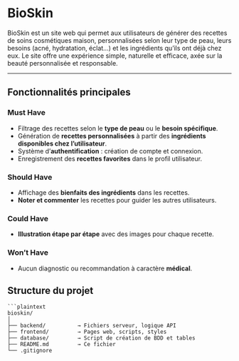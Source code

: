 # BioSkin

BioSkin est un site web qui permet aux utilisateurs de générer des recettes de soins cosmétiques maison, personnalisées selon leur type de peau, leurs besoins (acné, hydratation, éclat…) et les ingrédients qu’ils ont déjà chez eux. Le site offre une expérience simple, naturelle et efficace, axée sur la beauté personnalisée et responsable.

---

## Fonctionnalités principales

### Must Have
- Filtrage des recettes selon le **type de peau** ou le **besoin spécifique**.
- Génération de **recettes personnalisées** à partir des **ingrédients disponibles chez l’utilisateur**.
- Système d’**authentification** : création de compte et connexion.
- Enregistrement des **recettes favorites** dans le profil utilisateur.

### Should Have
- Affichage des **bienfaits des ingrédients** dans les recettes.
- **Noter et commenter** les recettes pour guider les autres utilisateurs.

### Could Have
- **Illustration étape par étape** avec des images pour chaque recette.

### Won’t Have
- Aucun diagnostic ou recommandation à caractère **médical**.



## Structure du projet

	```plaintext
	bioskin/
	│
	├── backend/          → Fichiers serveur, logique API
	├── frontend/         → Pages web, scripts, styles
	├── database/         → Script de création de BDD et tables
	├── README.md         → Ce fichier
	└── .gitignore
